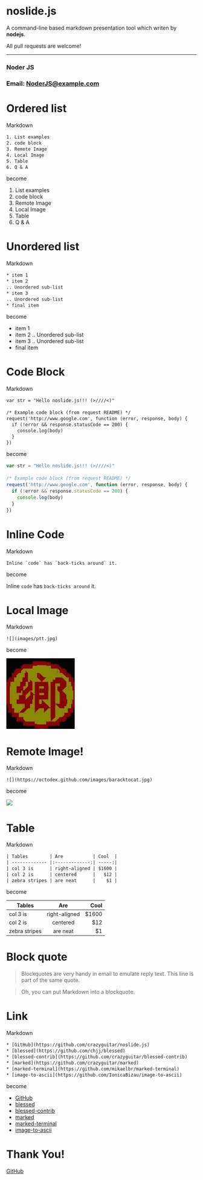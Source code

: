 # noslide.js

A command-line based markdown presentation tool which writen by **nodejs**.

All pull requests are welcome!

---

### Noder JS

### Email: NoderJS@example.com


# Ordered list

Markdown

```
1. List examples
2. code block
3. Remote Image
4. Local Image
5. Table
6. Q & A
```

become

1. List examples
2. code block
3. Remote Image
4. Local Image
5. Table
6. Q & A

# Unordered list

Markdown

```
* item 1
* item 2
.. Unordered sub-list
* item 3
.. Unordered sub-list
* final item
```

become

* item 1
* item 2
.. Unordered sub-list
* item 3
.. Unordered sub-list
* final item


# Code Block

Markdown

```
var str = "Hello noslide.js!!! (>////<)"

/* Example code block (from request README) */
request('http://www.google.com', function (error, response, body) {
  if (!error && response.statusCode == 200) {
    console.log(body)
  }
})
```

become

```js
var str = "Hello noslide.js!!! (>////<)"

/* Example code block (from request README) */
request('http://www.google.com', function (error, response, body) {
  if (!error && response.statusCode == 200) {
    console.log(body)
  }
})
```

# Inline Code

Markdown

```
Inline `code` has `back-ticks around` it.
```

become

Inline `code` has `back-ticks around` it.

# Local Image

Markdown

```
![](images/ptt.jpg)
```

become

![](images/ptt.jpg)

# Remote Image!

Markdown

```
![](https://octodex.github.com/images/baracktocat.jpg)
```

become

![](https://octodex.github.com/images/baracktocat.jpg)


# Table

Markdown

```
| Tables        | Are           | Cool  |
| ------------- |:-------------:| -----:|
| col 3 is      | right-aligned | $1600 |
| col 2 is      | centered      |   $12 |
| zebra stripes | are neat      |    $1 |
```

become

| Tables        | Are           | Cool  |
| ------------- |:-------------:| -----:|
| col 3 is      | right-aligned | $1600 |
| col 2 is      | centered      |   $12 |
| zebra stripes | are neat      |    $1 |


# Block quote

> Blockquotes are very handy in email to emulate reply text.
> This line is part of the same quote.

> Oh, you can put Markdown into a blockquote. 


# Link

Markdown

```
* [GitHub](https://github.com/crazyguitar/noslide.js)
* [blessed](https://github.com/chjj/blessed)
* [blessed-contrib](https://github.com/crazyguitar/blessed-contrib)
* [marked](https://github.com/crazyguitar/marked)
* [marked-terminal](https://github.com/mikaelbr/marked-terminal)
* [image-to-ascii](https://github.com/IonicaBizau/image-to-ascii)
```

become

* [GitHub](https://github.com/crazyguitar/noslide.js)
* [blessed](https://github.com/chjj/blessed)
* [blessed-contrib](https://github.com/crazyguitar/blessed-contrib)
* [marked](https://github.com/crazyguitar/marked)
* [marked-terminal](https://github.com/mikaelbr/marked-terminal)
* [image-to-ascii](https://github.com/IonicaBizau/image-to-ascii)

# Thank You!

[GitHub](https://github.com/crazyguitar/noslide.js)

